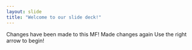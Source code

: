 ```yaml
---
layout: slide
title: "Welcome to our slide deck!"
---
```

Changes have been made to this MF!
Made changes again
Use the right arrow to begin!
